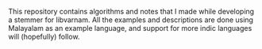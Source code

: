 This repository contains algorithms and notes that I made while developing a stemmer for libvarnam. All the examples and descriptions are done using Malayalam as an example language, and support for more indic languages will (hopefully) follow.
